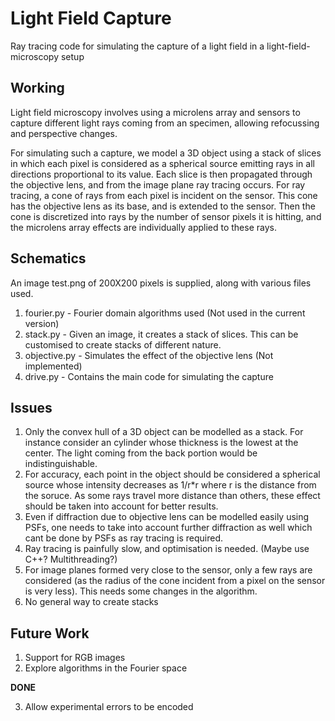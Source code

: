 # Light Field Capture

Ray tracing code for simulating the capture of a light field in a light-field-microscopy setup

## Working

Light field microscopy involves using a microlens array and sensors to capture different light rays coming from an specimen, allowing refocussing and perspective changes. 

For simulating such a capture, we model a 3D object using a stack of slices in which each pixel is considered as a spherical source emitting rays in all directions proportional to its value. Each slice is then propagated through the objective lens, and from the image plane ray tracing occurs. For ray tracing, a cone of rays from each pixel is incident on the sensor. This cone has the objective lens as its base, and is extended to the sensor. Then the cone is discretized into rays by the number of sensor pixels it is hitting, and the microlens array effects are individually applied to these rays.

## Schematics

An image test.png of 200X200 pixels is supplied, along with various files used.

1. fourier.py - Fourier domain algorithms used (Not used in the current version)
2. stack.py - Given an image, it creates a stack of slices. This can be customised to create stacks of different nature.
3. objective.py - Simulates the effect of the objective lens (Not implemented)
4. drive.py - Contains the main code for simulating the capture

## Issues 

1. Only the convex hull of a 3D object can be modelled as a stack. For instance consider an cylinder whose thickness is the lowest at the center. The light coming from the back portion would be indistinguishable.
2. For accuracy, each point in the object should be considered a spherical source whose intensity decreases as 1/r*r where r is the distance from the soruce. As some rays travel more distance than others, these effect should be taken into account for better results.
3. Even if diffraction due to objective lens can be modelled easily using PSFs, one needs to take into account further diffraction as well which cant be done by PSFs as ray tracing is required.
4. Ray tracing is painfully slow, and optimisation is needed. (Maybe use C++? Multithreading?)
5. For image planes formed very close to the sensor, only a few rays are considered (as the radius of the cone incident from a pixel on the sensor is very less). This needs some changes in the algorithm.
6. No general way to create stacks

## Future Work

1. Support for RGB images
2. Explore algorithms in the Fourier space

**DONE**

3. Allow experimental errors to be encoded


